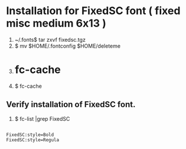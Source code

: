 # Installation for FixedSC font ( fixed misc medium 6x13 )
1. ~/.fonts$ tar zxvf fixedsc.tgz 
1. $ mv $HOME/.fontconfig $HOME/deleteme
1. # fc-cache
1. $ fc-cache

## Verify installation of FixedSC font.

1. $ fc-list |grep FixedSC

<pre><code>
FixedSC:style=Bold
FixedSC:style=Regula 
</code></pre>
